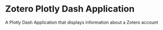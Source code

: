# Zotero Plotly Dash Application
A Plotly Dash Application that displays information about a Zotero account
